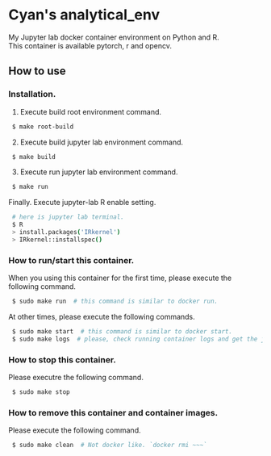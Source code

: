 # Cyan's analytical_env
My Jupyter lab docker container environment on Python and R.  
This container is available pytorch, r and opencv.  

## How to use
### Installation.  
1. Execute build root environment command.   
```bash
 $ make root-build
```
  
2. Execute build jupyter lab environment command.
```bash
 $ make build
```
  
3. Execute run jupyter lab environment command.
```bash
 $ make run
```
  
Finally. Execute jupyter-lab R enable setting.
``` bash
 # here is jupyter lab terminal.
 $ R
 > install.packages('IRkernel')
 > IRkernel::installspec()
```
### How to run/start this container.
When you using this container for the first time, please execute the following command.  
  
```bash
 $ sudo make run  # this command is similar to docker run.
```
  
At other times, please execute the following commands.  
  
```bash
 $ sudo make start  # this command is similar to docker start.
 $ sudo make logs  # please, check running container logs and get the jupyter-lab entering urls.
```
  
### How to stop this container.
Please executre the following command.  
  
```bash
 $ sudo make stop
```
  
### How to remove this container and container images.
Please execute the following command.  
  
```bash
 $ sudo make clean  # Not docker like. `docker rmi ~~~`
```
  
